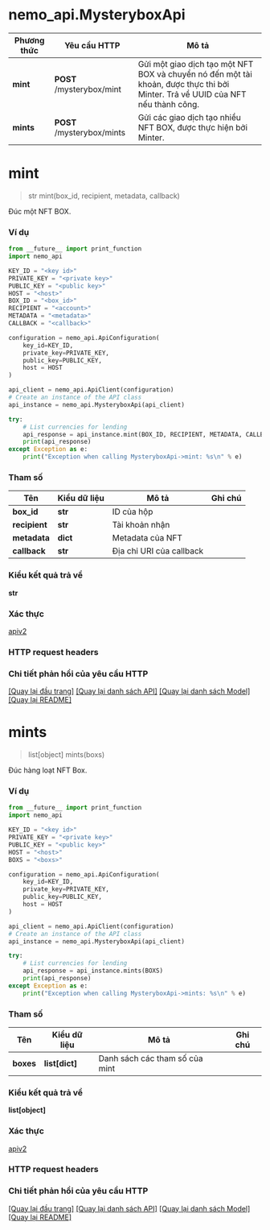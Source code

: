 # nemo_api.MysteryboxApi

| Phương thức   | Yêu cầu HTTP     | Mô tả |
| -------------- | ---------------- | ---------------------------------------------------------- |
| **mint**       | **POST** /mysterybox/mint    | Gửi một giao dịch tạo một NFT BOX và chuyển nó đến một tài khoản, được thực thi bởi Minter. Trả về UUID của NFT nếu thành công. |
| **mints**      | **POST** /mysterybox/mints   | Gửi các giao dịch tạo nhiều NFT BOX, được thực hiện bởi Minter. | 

# **mint**
> str mint(box_id, recipient, metadata, callback)

Đúc một NFT BOX.

### Ví dụ

```python
from __future__ import print_function
import nemo_api

KEY_ID = "<key id>"
PRIVATE_KEY = "<private key>"
PUBLIC_KEY = "<public key>"
HOST = "<host>"
BOX_ID = "<box_id>"
RECIPIENT = "<account>"
METADATA = "<metadata>"
CALLBACK = "<callback>"

configuration = nemo_api.ApiConfiguration(
    key_id=KEY_ID,
    private_key=PRIVATE_KEY,
    public_key=PUBLIC_KEY,
    host = HOST
)

api_client = nemo_api.ApiClient(configuration)
# Create an instance of the API class
api_instance = nemo_api.MysteryboxApi(api_client)

try:
    # List currencies for lending
    api_response = api_instance.mint(BOX_ID, RECIPIENT, METADATA, CALLBACK)
    print(api_response)
except Exception as e:
    print("Exception when calling MysteryboxApi->mint: %s\n" % e)
```

### Tham số

| Tên | Kiểu dữ liệu | Mô tả | Ghi chú |
| -------------- | ---------------- | ---------------------------------------------------------- | -------------
| **box_id**       | **str**        | ID của hộp | 
| **recipient**   | **str**        | Tài khoản nhận | 
| **metadata**    | **dict**           | Metadata của NFT | 
| **callback**    | **str**        | Địa chỉ URI của callback | 

### Kiểu kết quả trả về

**str**

### Xác thực

[apiv2](./README.md#apiv2)

### HTTP request headers

### Chi tiết phản hồi của yêu cầu HTTP

[[Quay lại đầu trang]](#) [[Quay lại danh sách API]](./README.md#tài-liệu-về-api-endpoints) [[Quay lại danh sách Model]](./README.md#tài-liệu-về-models) [[Quay lại README]](./README.md)

# **mints**
> list[object] mints(boxs)

Đúc hàng loạt NFT Box.

### Ví dụ

```python
from __future__ import print_function
import nemo_api

KEY_ID = "<key id>"
PRIVATE_KEY = "<private key>"
PUBLIC_KEY = "<public key>"
HOST = "<host>"
BOXS = "<boxs>"

configuration = nemo_api.ApiConfiguration(
    key_id=KEY_ID,
    private_key=PRIVATE_KEY,
    public_key=PUBLIC_KEY,
    host = HOST
)

api_client = nemo_api.ApiClient(configuration)
# Create an instance of the API class
api_instance = nemo_api.MysteryboxApi(api_client)

try:
    # List currencies for lending
    api_response = api_instance.mints(BOXS)
    print(api_response)
except Exception as e:
    print("Exception when calling MysteryboxApi->mints: %s\n" % e)
```

### Tham số

Tên | Kiểu dữ liệu | Mô tả  | Ghi chú
------------- | ------------- | ------------- | -------------
 **boxes** | **list[dict]**| Danh sách các tham số của mint | 

### Kiểu kết quả trả về

**list[object]**

### Xác thực

[apiv2](./README.md#apiv2)

### HTTP request headers

### Chi tiết phản hồi của yêu cầu HTTP

[[Quay lại đầu trang]](#) [[Quay lại danh sách API]](./README.md#tài-liệu-về-api-endpoints) [[Quay lại danh sách Model]](./README.md#tài-liệu-về-models) [[Quay lại README]](./README.md)